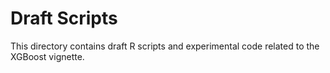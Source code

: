 # Draft Scripts

This directory contains draft R scripts and experimental code related to the XGBoost vignette.

